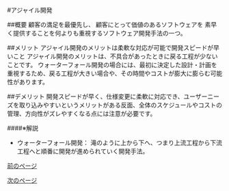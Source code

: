 #アジャイル開発

##概要
顧客の満足を最優先し、
顧客にとって価値のあるソフトウェアを
素早く提供することを何よりも重視するソフトウェア開発手法の一つ。

##メリット
アジャイル開発のメリットは柔軟な対応が可能で開発スピードが早いこと アジャイル開発のメリットは、不具合があったときに戻る工程が少ないことです。 ウォーターフォール開発の場合には、最初に決定した設計・計画を重視するため、戻る工程が大きい場合や、その時間やコストが膨大に膨らむ可能性があります。

##デメリット
開発スピードが早く、仕様変更に柔軟に対応でき、ユーザーニーズを取り込みやすいというメリットがある反面、全体のスケジュールやコストの管理、方向性がズレやすくなる点には注意が必要です。

####※解説
- ウォーターフォール開発：
滝のように上から下へ、つまり上流工程から下流工程へと順番に開発が進められていく開発手法。




[前のページ](./##)
  
[次のページ](./##)  



